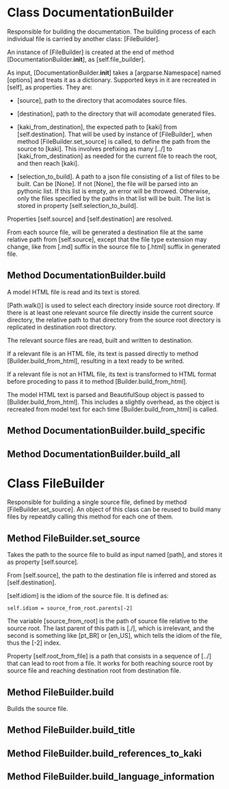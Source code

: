 <title> Insides </title>

# Class DocumentationBuilder

Responsible for building the documentation. The building process of each individual file is carried by another class: [FileBuilder].

An instance of [FileBuilder] is created at the end of method [DocumentationBuilder.__init__], as [self.file_builder].

As input, [DocumentationBuilder.__init__] takes a [argparse.Namespace] named [options] and treats it as a dictionary. Supported keys in it are recreated in [self], as properties. They are:

 - [source], path to the directory that acomodates source files.

 - [destination], path to the directory that will acomodate generated files.

 - [kaki_from_destination], the expected path to [kaki] from [self.destination]. That will be used by instance of [FileBuilder], when method [FileBuilder.set_source] is called, to define the path from the source to [kaki]. This involves prefixing as many [../] to [kaki_from_destination] as needed for the current file to reach the root, and then reach [kaki].

 - [selection_to_build]. A path to a json file consisting of a list of files to be built. Can be [None]. If not [None], the file will be parsed into an pythonic list. If this list is empty, an error will be throwed. Otherwise, only the files specified by the paths in that list will be built. The list is stored in property [self.selection_to_build].

Properties [self.source] and [self.destination] are resolved.

From each source file, will be generated a destination file at the same relative path from [self.source], except that the file type extension may change, like from [.md] suffix in the source file to [.html] suffix in generated file.

## Method DocumentationBuilder.build

A model HTML file is read and its text is stored.

[Path.walk()] is used to select each directory inside source root directory. If there is at least one relevant source file directly inside the current source directory, the relative path to that directory from the source root directory is replicated in destination root directory.

The relevant source files are read, built and written to destination.

If a relevant file is an HTML file, its text is passed directly to method [Builder.build_from_html], resulting in a text ready to be writed.

If a relevant file is not an HTML file, its text is transformed to HTML format before proceding to pass it to method [Builder.build_from_html].

The model HTML text is parsed and BeautifulSoup object is passed to [Builder.build_from_html]. This includes a slightly overhead, as the object is recreated from model text for each time [Builder.build_from_html] is called.

## Method DocumentationBuilder.build_specific

## Method DocumentationBuilder.build_all

# Class FileBuilder

Responsible for building a single source file, defined by method [FileBuilder.set_source]. An object of this class can be reused to build many files by repeatdly calling this method for each one of them.

## Method FileBuilder.set_source

Takes the path to the source file to build as input named [path], and stores it as property [self.source].

From [self.source], the path to the destination file is inferred and stored as [self.destination].

[self.idiom] is the idiom of the source file. It is defined as:

```
self.idiom = source_from_root.parents[-2]
```

The variable [source_from_root] is the path of source file relative to the source root. The last parent of this path is [./], which is irrelevant, and the second is something like [pt_BR] or [en_US], which tells the idiom of the file, thus the [-2] index.

Property [self.root_from_file] is a path that consists in a sequence of [../] that can lead to root from a file. It works for both reaching source root by source file and reaching destination root from destination file.

## Method FileBuilder.build

Builds the source file.

## Method FileBuilder.build_title

## Method FileBuilder.build_references_to_kaki

## Method FileBuilder.build_language_information
